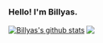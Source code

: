 ### Hello! I'm Billyas.
<a href="https://github.com/Billyas"><img align="center" src="https://github-readme-stats.vercel.app/api?username=Billyas&show_icons=true&include_all_commits=true&theme=buefy&hide_border=true" alt="Billyas's github stats" /></a> <a href="https://github.com/Billyas"><img align="center" src="https://github-readme-stats.vercel.app/api/top-langs/?username=Billyas&layout=compact&theme=buefy&hide_border=true" /></a>
<!-- [![Billyas's GitHub stats](https://github-readme-stats.vercel.app/api?username=Billyas)](https://github.com/Billyas)
[![Top Langs](https://github-readme-stats.vercel.app/api/top-langs/?username=Billyas&langs_count=3)](https://github.com/Billyas)
 -->
<!--
**Billyas/Billyas** is a ✨ _special_ ✨ repository because its `README.md` (this file) appears on your GitHub profile.

Here are some ideas to get you started:

- 🔭 I’m currently working on ...
- 🌱 I’m currently learning ...
- 👯 I’m looking to collaborate on ...
- 🤔 I’m looking for help with ...
- 💬 Ask me about ...
- 📫 How to reach me: ...
- 😄 Pronouns: ...
- ⚡ Fun fact: ...
-->
